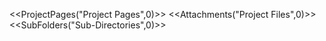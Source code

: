 <!-- --- 
title: stats 
-->

<<ProjectPages("Project Pages",0)>> 
<<Attachments("Project Files",0)>> 
<<SubFolders("Sub-Directories",0)>>
